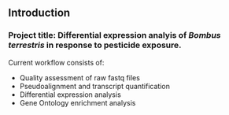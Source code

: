 ## Introduction

### Project title: Differential expression analyis of _Bombus terrestris_ in response to pesticide exposure. 

Current workflow consists of:
- Quality assessment of raw fastq files
- Pseudoalignment and transcript quantification
- Differential expression analysis 
- Gene Ontology enrichment analysis
